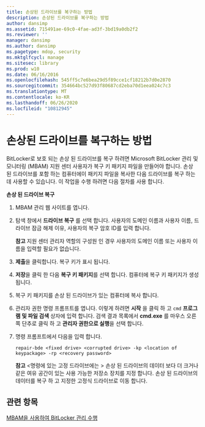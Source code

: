 ```yaml
---
title: 손상된 드라이브를 복구하는 방법
description: 손상된 드라이브를 복구하는 방법
author: dansimp
ms.assetid: 715491ae-69c0-4fae-ad3f-3bd19a0db2f2
ms.reviewer: ''
manager: dansimp
ms.author: dansimp
ms.pagetype: mdop, security
ms.mktglfcycl: manage
ms.sitesec: library
ms.prod: w10
ms.date: 06/16/2016
ms.openlocfilehash: 545ff5c7e6bea29d5f89cce1cf18212b7d0e2870
ms.sourcegitcommit: 354664bc527d93f80687cd2eba70d1eea024c7c3
ms.translationtype: MT
ms.contentlocale: ko-KR
ms.lasthandoff: 06/26/2020
ms.locfileid: "10812945"
---
```

# 손상된 드라이브를 복구하는 방법


BitLocker로 보호 되는 손상 된 드라이브를 복구 하려면 Microsoft BitLocker 관리 및 모니터링 (MBAM) 지원 센터 사용자가 복구 키 패키지 파일을 만들어야 합니다. 손상 된 드라이브를 포함 하는 컴퓨터에이 패키지 파일을 복사한 다음 드라이브를 복구 하는 데 사용할 수 있습니다. 이 작업을 수행 하려면 다음 절차를 사용 합니다.

**손상 된 드라이브 복구**

1.  MBAM 관리 웹 사이트를 엽니다.

2.  탐색 창에서 **드라이브 복구** 를 선택 합니다. 사용자의 도메인 이름과 사용자 이름, 드라이브 잠금 해제 이유, 사용자의 복구 암호 ID를 입력 합니다.

    **참고**  지원 센터 관리자 역할의 구성원 인 경우 사용자의 도메인 이름 또는 사용자 이름을 입력할 필요가 없습니다.

     

3.  **제출**을 클릭합니다. 복구 키가 표시 됩니다.

4.  **저장**을 클릭 한 다음 **복구 키 패키지**를 선택 합니다. 컴퓨터에 복구 키 패키지가 생성 됩니다.

5.  복구 키 패키지를 손상 된 드라이브가 있는 컴퓨터에 복사 합니다.

6.  관리자 권한 명령 프롬프트를 엽니다. 이렇게 하려면 **시작** 을 클릭 하 고 `cmd` **프로그램 및 파일 검색** 상자에 입력 합니다. 검색 결과 목록에서 **cmd.exe** 를 마우스 오른쪽 단추로 클릭 하 고 **관리자 권한으로 실행**을 선택 합니다.

7.  명령 프롬프트에서 다음을 입력 합니다.

    `repair-bde <fixed drive> <corrupted drive> -kp <location of keypackage> -rp <recovery password>`

    **참고**  &lt;명령에 있는 고정 드라이브에는 &gt; 손상 된 드라이브의 데이터 보다 더 크거나 같은 여유 공간이 있는 사용 가능한 저장소 장치를 지정 합니다. 손상 된 드라이브의 데이터를 복구 하 고 지정한 고정식 드라이브로 이동 합니다.

     

## 관련 항목


[MBAM을 사용하여 BitLocker 관리 수행](performing-bitlocker-management-with-mbam.md)

 

 





